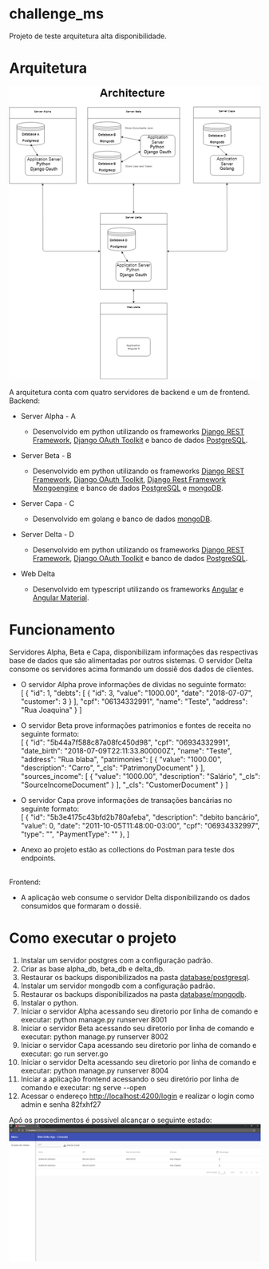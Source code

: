 # challenge_ms
Projeto de teste arquitetura alta disponibilidade.

# Arquitetura
![alt text](https://github.com/dalmarcogd/challenge_ms/blob/master/diagram.png)

A arquitetura conta com quatro servidores de backend e um de frontend.
<br>Backend:
- Server Alpha - A
  + Desenvolvido em python utilizando os frameworks [Django REST Framework](http://www.django-rest-framework.org/), [Django OAuth Toolkit](http://django-oauth-toolkit.readthedocs.io/en/latest/index.html) e banco de dados [PostgreSQL](https://www.postgresql.org/).
- Server Beta - B
  + Desenvolvido em python utilizando os frameworks [Django REST Framework](http://www.django-rest-framework.org/), [Django OAuth Toolkit](http://django-oauth-toolkit.readthedocs.io/en/latest/index.html), [Django Rest Framework Mongoengine](https://github.com/umutbozkurt/django-rest-framework-mongoengine) e banco de dados [PostgreSQL](https://www.postgresql.org/) e [mongoDB](https://www.mongodb.com/).
- Server Capa - C
  + Desenvolvido em golang e banco de dados [mongoDB](https://www.mongodb.com/).
  
- Server Delta - D
  + Desenvolvido em python utilizando os frameworks [Django REST Framework](http://www.django-rest-framework.org/), [Django OAuth Toolkit](http://django-oauth-toolkit.readthedocs.io/en/latest/index.html) e banco de dados [PostgreSQL](https://www.postgresql.org/).

- Web Delta
  + Desenvolvido em typescript utilizando os frameworks [Angular](https://angular.io/) e [Angular Material](https://material.angular.io/).
  
 # Funcionamento
Servidores Alpha, Beta e Capa, disponibilizam informações das respectivas base de dados que são alimentadas por outros sistemas.
O servidor Delta consome os servidores acima formando um dossiê dos dados de clientes.
- O servidor Alpha prove informações de dividas no seguinte formato:<br>
[
    {
        "id": 1,
        "debts": [
            {
                "id": 3,
                "value": "1000.00",
                "date": "2018-07-07",
                "customer": 3
            }
        ],
        "cpf": "06134332991",
        "name": "Teste",
        "address": "Rua Joaquina"
    }
]

- O servidor Beta prove informações patrimonios e fontes de receita no seguinte formato:<br>
[
    {
        "id": "5b44a7f588c87a08fc450d98",
        "cpf": "06934332991",
        "date_birth": "2018-07-09T22:11:33.800000Z",
        "name": "Teste",
        "address": "Rua blaba",
        "patrimonies": [
            {
                "value": "1000.00",
                "description": "Carro",
                "_cls": "PatrimonyDocument"
            }
        ],
        "sources_income": [
            {
                "value": "1000.00",
                "description": "Salário",
                "_cls": "SourceIncomeDocument"
            }
        ],
        "_cls": "CustomerDocument"
    }
]
- O servidor Capa prove informações de transações bancárias no seguinte formato:<br>
[
    {
        "id": "5b3e4175c43bfd2b780afeba",
        "description": "debito bancário",
        "value": 0,
        "date": "2011-10-05T11:48:00-03:00",
        "cpf": "06934332997",
        "type": "",
        "PaymentType": ""
    },
]

* Anexo ao projeto estão as collections do Postman para teste dos endpoints.

<br>Frontend:
- A aplicação web consume o servidor Delta disponibilizando os dados consumidos que formaram o dossiê.

# Como executar o projeto
1. Instalar um servidor postgres com a configuração padrão.<br>
2. Criar as base alpha_db, beta_db e delta_db.<br>
3. Restaurar os backups disponibilizados na pasta [database/postgresql](https://github.com/dalmarcogd/challenge_ms/tree/master/database/postgresql).<br>
4. Instalar um servidor mongodb com a configuração padrão.<br>
5. Restaurar os backups disponibilizados na pasta [database/mongodb](https://github.com/dalmarcogd/challenge_ms/tree/master/database/mongodb).<br>
6. Instalar o python.<br>
7. Iniciar o servidor Alpha acessando seu diretorio por linha de comando e executar: python manage.py runserver 8001<br>
8. Iniciar o servidor Beta acessando seu diretorio por linha de comando e executar: python manage.py runserver 8002<br>
9. Iniciar o servidor Capa acessando seu diretorio por linha de comando e executar: go run server.go<br>
10. Iniciar o servidor Delta acessando seu diretorio por linha de comando e executar: python manage.py runserver 8004<br>
11. Iniciar a aplicação frontend acessando o seu diretório por linha de comando e executar: ng serve --open<br>
12. Acessar o endereço [http://localhost:4200/login](http://localhost:4200/login) e realizar o login como admin e senha 82fxhf27<br>

Apó os procedimentos é possível alcançar o seguinte estado:
![alt text](https://github.com/dalmarcogd/challenge_ms/blob/master/Main.png)

